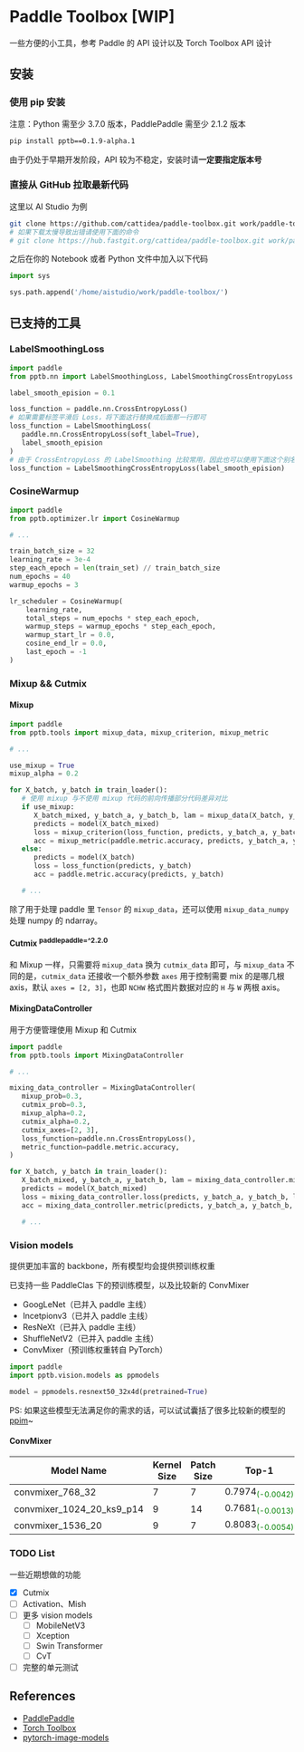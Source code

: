 # Paddle Toolbox [WIP]

一些方便的小工具，参考 Paddle 的 API 设计以及 Torch Toolbox API 设计

## 安装

### 使用 pip 安装

注意：Python 需至少 3.7.0 版本，PaddlePaddle 需至少 2.1.2 版本

```bash
pip install pptb==0.1.9-alpha.1
```

由于仍处于早期开发阶段，API 较为不稳定，安装时请**一定要指定版本号**

### 直接从 GitHub 拉取最新代码

这里以 AI Studio 为例

```bash
git clone https://github.com/cattidea/paddle-toolbox.git work/paddle-toolbox/
# 如果下载太慢导致出错请使用下面的命令
# git clone https://hub.fastgit.org/cattidea/paddle-toolbox.git work/paddle-toolbox/
```

之后在你的 Notebook 或者 Python 文件中加入以下代码

```python
import sys

sys.path.append('/home/aistudio/work/paddle-toolbox/')
```

## 已支持的工具

### LabelSmoothingLoss

```python
import paddle
from pptb.nn import LabelSmoothingLoss, LabelSmoothingCrossEntropyLoss

label_smooth_epision = 0.1

loss_function = paddle.nn.CrossEntropyLoss()
# 如果需要标签平滑后 Loss，将下面这行替换成后面那一行即可
loss_function = LabelSmoothingLoss(
   paddle.nn.CrossEntropyLoss(soft_label=True),
   label_smooth_epision
)
# 由于 CrossEntropyLoss 的 LabelSmoothing 比较常用，因此也可以使用下面这个别名
loss_function = LabelSmoothingCrossEntropyLoss(label_smooth_epision)
```

### CosineWarmup

```python
import paddle
from pptb.optimizer.lr import CosineWarmup

# ...

train_batch_size = 32
learning_rate = 3e-4
step_each_epoch = len(train_set) // train_batch_size
num_epochs = 40
warmup_epochs = 3

lr_scheduler = CosineWarmup(
    learning_rate,
    total_steps = num_epochs * step_each_epoch,
    warmup_steps = warmup_epochs * step_each_epoch,
    warmup_start_lr = 0.0,
    cosine_end_lr = 0.0,
    last_epoch = -1
)

```

### Mixup && Cutmix

#### Mixup

```python
import paddle
from pptb.tools import mixup_data, mixup_criterion, mixup_metric

# ...

use_mixup = True
mixup_alpha = 0.2

for X_batch, y_batch in train_loader():
   # 使用 mixup 与不使用 mixup 代码的前向传播部分代码差异对比
   if use_mixup:
      X_batch_mixed, y_batch_a, y_batch_b, lam = mixup_data(X_batch, y_batch, mixup_alpha)
      predicts = model(X_batch_mixed)
      loss = mixup_criterion(loss_function, predicts, y_batch_a, y_batch_b, lam)
      acc = mixup_metric(paddle.metric.accuracy, predicts, y_batch_a, y_batch_b, lam)
   else:
      predicts = model(X_batch)
      loss = loss_function(predicts, y_batch)
      acc = paddle.metric.accuracy(predicts, y_batch)

   # ...
```

除了用于处理 paddle 里 `Tensor` 的 `mixup_data`，还可以使用 `mixup_data_numpy` 处理 numpy 的 ndarray。

#### Cutmix <sup>paddlepaddle=^2.2.0</sup>

和 Mixup 一样，只需要将 `mixup_data` 换为 `cutmix_data` 即可，与 `mixup_data` 不同的是，`cutmix_data` 还接收一个额外参数 `axes` 用于控制需要 mix 的是哪几根 axis，默认 `axes = [2, 3]`，也即 `NCHW` 格式图片数据对应的 `H` 与 `W` 两根 axis。

#### MixingDataController

用于方便管理使用 Mixup 和 Cutmix

```python
import paddle
from pptb.tools import MixingDataController

# ...

mixing_data_controller = MixingDataController(
   mixup_prob=0.3,
   cutmix_prob=0.3,
   mixup_alpha=0.2,
   cutmix_alpha=0.2,
   cutmix_axes=[2, 3],
   loss_function=paddle.nn.CrossEntropyLoss(),
   metric_function=paddle.metric.accuracy,
)

for X_batch, y_batch in train_loader():
   X_batch_mixed, y_batch_a, y_batch_b, lam = mixing_data_controller.mix(X_batch, y_batch, is_numpy=False)
   predicts = model(X_batch_mixed)
   loss = mixing_data_controller.loss(predicts, y_batch_a, y_batch_b, lam)
   acc = mixing_data_controller.metric(predicts, y_batch_a, y_batch_b, lam)

   # ...
```

### Vision models

提供更加丰富的 backbone，所有模型均会提供预训练权重

已支持一些 PaddleClas 下的预训练模型，以及比较新的 ConvMixer

-  GoogLeNet（已并入 paddle 主线）
-  Incetpionv3（已并入 paddle 主线）
-  ResNeXt（已并入 paddle 主线）
-  ShuffleNetV2（已并入 paddle 主线）
-  ConvMixer（预训练权重转自 PyTorch）

```python
import paddle
import pptb.vision.models as ppmodels

model = ppmodels.resnext50_32x4d(pretrained=True)
```

PS: 如果这些模型无法满足你的需求的话，可以试试囊括了很多比较新的模型的 [ppim](https://github.com/AgentMaker/Paddle-Image-Models)~

#### ConvMixer

| Model Name                | Kernel Size | Patch Size | Top-1                                                 | Top-5  |
| ------------------------- | ----------- | ---------- | ----------------------------------------------------- | ------ |
| convmixer_768_32          | 7           | 7          | 0.7974<span style="color:green;"><sub>(-0.0042)</sub> | 0.9486 |
| convmixer_1024_20_ks9_p14 | 9           | 14         | 0.7681<span style="color:green;"><sub>(-0.0013)</sub> | 0.9335 |
| convmixer_1536_20         | 9           | 7          | 0.8083<sub><span style="color:green;">(-0.0054)</sub> | 0.9557 |

### TODO List

一些近期想做的功能

-  [x] Cutmix
-  [ ] Activation、Mish
-  [ ] 更多 vision models
   -  [ ] MobileNetV3
   -  [ ] Xception
   -  [ ] Swin Transformer
   -  [ ] CvT
-  [ ] 完整的单元测试

## References

-  [PaddlePaddle](https://github.com/PaddlePaddle/Paddle)
-  [Torch Toolbox](https://github.com/PistonY/torch-toolbox)
-  [pytorch-image-models](https://github.com/rwightman/pytorch-image-models)
